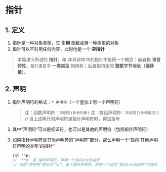# 指针

## 1. 定义

1. 指针是一种对象类型，它 **引用** 函数或另一种类型的对象
2. 指针可以不引用任何内容，此时他是一个 **空指针**

> 本篇讲义所说的 **指针**，和 *体系结构* 中的指针不是同一个概念：前者指 **语言特性**，是C语言中 **一类类型** 的统称；后者指特定的 **整数字节地址（偏移量）**。

## 2. 声明

1. 指针声明符的格式：`* 声明符`（一个星加上另一个声明符）
   > 注：函数声明符：`声明符(形参列表)`
   > 注：数组声明符：`声明符[（多种情况）]`
   > // 当上述两行的声明符是指针声明符时，得加括号
2. 其中”声明符“可以是标识符，也可以是其他的声明符（包括指针声明符）
3. 如果指针声明符是其他声明符的“声明符”部分，那么声明一个“指向’其他声明符声明的类型‘的指针”

   ```c
   int **p;
   // '**p' 是 指针声明符，声明一个指向int的指针
   // 他的”声明符“部分为”*p“，是个指针声明符，声明一个指向”指向int的指针“的指针
   ```
